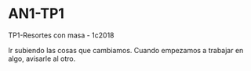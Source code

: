 # AN1-TP1
TP1-Resortes con masa - 1c2018

Ir subiendo las cosas que cambiamos. Cuando empezamos a trabajar en algo, avisarle al otro.
